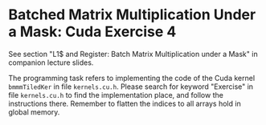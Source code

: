 # Batched Matrix Multiplication Under a Mask: Cuda Exercise 4

See section "L1$ and Register: Batch Matrix Multiplication under a Mask" in companion lecture slides.

The programming task refers to implementing the code of the Cuda kernel `bmmmTiledKer` in file `kernels.cu.h`. Please search for keyword "Exercise" in file `kernels.cu.h` to find the implementation place, and follow the instructions there. Remember to flatten the indices to all arrays hold in global memory.
